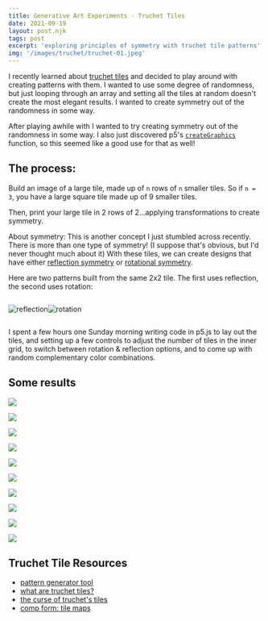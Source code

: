 ```yaml
---
title: Generative Art Experiments - Truchet Tiles
date: 2021-09-19
layout: post.njk
tags: post
excerpt: 'exploring principles of symmetry with truchet tile patterns'
img: '/images/truchet/truchet-01.jpeg'
---
```


I recently learned about [truchet tiles](https://en.wikipedia.org/wiki/Truchet_tiles) and decided to play around with creating patterns with them. I wanted to use some degree of randomness, but just looping through an array and setting all the tiles at random doesn't create the most elegant results. I wanted to create symmetry out of the randomness in some way.

After playing awhile with I wanted to try creating symmetry out of the randomness in some way. I also just discovered p5's [`createGraphics`](https://p5js.org/reference/#/p5/createGraphics) function, so this seemed like a good use for that as well!

## The process:

Build an image of a large tile, made up of `n` rows of `n` smaller tiles. So if `n = 3`, you have a large square tile made up of 9 smaller tiles.

Then, print your large tile in 2 rows of 2...applying transformations to create symmetry.

About symmetry: This is another concept I just stumbled across recently. There is more than one type of symmetry! (I suppose that's obvious, but I'd never thought much about it) With these tiles, we can create designs that have either [reflection symmetry](https://en.wikipedia.org/wiki/Reflection_symmetry) or [rotational symmetry](https://en.wikipedia.org/wiki/Rotational_symmetry).

Here are two patterns built from the same 2x2 tile. The first uses reflection, the second uses rotation:

<div style="display: flex;">

![reflection](/images/truchet/truchet-04.jpg)

![rotation](/images/truchet/truchet-05.jpg)

</div>

I spent a few hours one Sunday morning writing code in p5.js to lay out the tiles, and setting up a few controls to adjust the number of tiles in the inner grid, to switch between rotation & reflection options, and to come up with random complementary color combinations.

## Some results

![](/images/truchet/truchet-01.jpeg)

![](/images/truchet/truchet-02.jpeg)

![](/images/truchet/truchet-03.jpeg)

![](/images/truchet/truchet-06.jpeg)

![](/images/truchet/truchet-07.jpeg)

![](/images/truchet/truchet-08.jpeg)

![](/images/truchet/truchet-09.jpeg)

![](/images/truchet/truchet-10.jpeg)

![](/images/truchet/truchet-11.jpeg)

![](/images/truchet/truchet-12.jpeg)

## Truchet Tile Resources

-   [pattern generator tool](https://dmackinnon1.github.io/truchet/)
-   [what are truchet tiles?](https://questionsindataviz.com/2021/03/03/what-are-truchet-tiles/)
-   [the curse of truchet's tiles](http://arearugscarpet.blogspot.com/2014/04/the-curse-of-truchets-tiles.html)
-   [comp form: tile maps](https://compform.net/tiles/)

